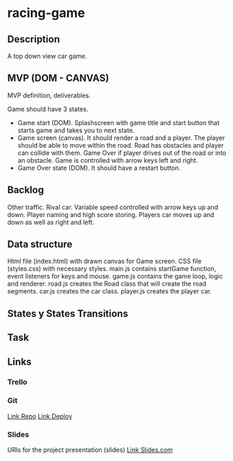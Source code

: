 # racing-game

## Description

A top down view car game. 

## MVP (DOM - CANVAS)

MVP definition, deliverables.

Game should have 3 states.
 - Game start (DOM). Splashscreen with game title and start button that starts game and takes you to next state.
 - Game screen (canvas). It should render a road and a player. The player should be able to move within the road. Road has obstacles and player can collide with them. Game Over if player drives out of the road or into an obstacle. Game is controlled with arrow keys left and right.
 - Game Over state (DOM). It should have a restart button.

## Backlog

Other traffic.
Rival car.
Variable speed controlled with arrow keys up and down.
Player naming and high score storing.
Players car moves up and down as well as right and left.

## Data structure

Html file (index.html) with drawn canvas for Game screen.
CSS file (styles.css) with necessary styles.
main.js contains startGame function, event listeners for keys and mouse.
game.js contains the game loop, logic and renderer.
road.js creates the Road class that will create the road segments.
car.js creates the car class.
player.js creates the player car.

## States y States Transitions


## Task




## Links


### Trello



### Git

[Link Repo](http://github.com)
[Link Deploy](http://github.com)


### Slides
URls for the project presentation (slides)
[Link Slides.com](http://slides.com)